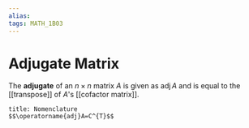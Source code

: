 ```yaml
---
alias:
tags: MATH_1B03
---
```

# Adjugate Matrix
The **adjugate** of an $n \times n$ matrix $A$ is given as $\operatorname{adj}A$ and is equal to the [[transpose]] of $A$'s [[cofactor matrix]].

```ad-note
title: Nomenclature
$$\operatorname{adj}A=C^{T}$$
```